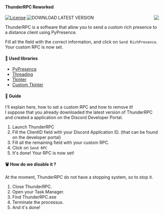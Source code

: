 #### ThunderRPC Reworked

<img align="right" src="https://raw.githubusercontent.com/timothydeletrez/thunder-rpc/main/banner.png">

[![License](https://img.shields.io/badge/LICENSE-MIT-green.svg?style=for-the-badge)](https://opensource.org/license/mit)
![DOWNLOAD LATEST VERSION](https://img.shields.io/badge/LATEST_VERSION-v0.1-blue.svg?style=for-the-badge)

ThunderRPC is a software that allow you to send a custom rich presence to a distance client using PyPresence.

Fill all the field with the correct information, and click on `Send RichPresence`.<br>Your custom RPC is now set.


#### 📙 Used libraries

 - [PyPresence](https://pypi.org/project/pypresence/)
 - [Threading](https://docs.python.org/3/library/threading.htmls)
 - [Tkinter](https://docs.python.org/3/library/tkinter.html)
 - [Custom Tkinter](https://pypi.org/project/customtkinter/0.3/)

#### 🧭 Guide

I'll explain here, how to set a custom RPC and how to remove it!<br>I suppose that you already downloaded the latest version of ThunderRPC and created a application on the Discord Developer Portal.

1. Launch ThunderRPC
2. Fill the ClientID field with your Discord Application ID. (that can be found on the developer portal)
3. Fill all the remaining field with your custom RPC.
4. Click on `Send RPC`
5. It's done! Your RPC is now set!

#### 🗑️ How do we disable it ?

At the moment, ThunderRPC do not have a stopping system, so to stop it.

1. Close ThunderRPC.
2. Open your Task Manager.
3. Find ThunderRPC.exe
4. Terminate the processus.
5. And it's done!
